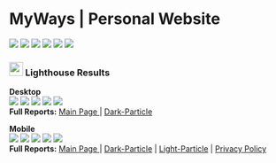 # MyWays | Personal Website 
<a href="https://github.com/sitdisch/sitdisch.github.io/actions?query=workflow%3ACodeQL" title="Explore it" target="_blank"><img src="https://img.shields.io/github/workflow/status/sitdisch/sitdisch.github.io/CodeQL?logo=github&label=CodeQL" /></a>
<a href="https://github.com/sitdisch/sitdisch.github.io/deployments/activity_log?environment=github-pages" title="Explore it" target="_blank"><img src="https://img.shields.io/github/deployments/sitdisch/sitdisch.github.io/github-pages?logo=github&label=State" /></a>
<img src="https://img.shields.io/github/checks-status/sitdisch/sitdisch.github.io/master?logo=github&label=Checks" />
<a title="Check it out" target="_blank" href="https://sitdisch.github.io"><img src="https://img.shields.io/website?url=https%3A%2F%2Fsitdisch.github.io&label=Website" /></a>
<a title="Check it out" target="_blank" href="https://observatory.mozilla.org/analyze/sitdisch.github.io?third-party=false"><img src="https://img.shields.io/mozilla-observatory/grade/sitdisch.github.io?logo=mozilla&label=Observatory" /></a>
<img src="https://img.shields.io/github/repo-size/sitdisch/sitdisch.github.io?label=RepoSize" />

### <img src="https://raw.githubusercontent.com/GoogleChrome/lighthouse/master/assets/lighthouse-logo.svg" width="25"/> Lighthouse Results

<b>Desktop</b><br>
<img src="https://raw.githubusercontent.com/sitdisch/cloud/master/lighthouse-results/sitdisch/desktop/lighthouse_performance.svg" />
<img src="https://raw.githubusercontent.com/sitdisch/cloud/master/lighthouse-results/sitdisch/desktop/lighthouse_accessibility.svg" />
<img src="https://raw.githubusercontent.com/sitdisch/cloud/master/lighthouse-results/sitdisch/desktop/lighthouse_best-practices.svg" />
<img src="https://raw.githubusercontent.com/sitdisch/cloud/master/lighthouse-results/sitdisch/desktop/lighthouse_seo.svg" />
<img src="https://raw.githubusercontent.com/sitdisch/cloud/master/lighthouse-results/sitdisch/desktop/lighthouse_pwa.svg" /><br>
<b>Full Reports:</b> <a href="https://htmlpreview.github.io/?https://raw.githubusercontent.com/sitdisch/cloud/master/lighthouse-results/sitdisch/desktop/sitdisch_github_io.html" title="Check it out" target="_blank">Main Page </a> | <a href="https://htmlpreview.github.io/?https://raw.githubusercontent.com/sitdisch/cloud/master/lighthouse-results/sitdisch/desktop/sitdisch_github_io_mythemeway_2020_11_01_dark_particle_html.html" title="Check it out" target="_blank">Dark-Particle</a>

<b>Mobile</b><br>
<img src="https://raw.githubusercontent.com/sitdisch/cloud/master/lighthouse-results/sitdisch/mobile/lighthouse_performance.svg" />
<img src="https://raw.githubusercontent.com/sitdisch/cloud/master/lighthouse-results/sitdisch/mobile/lighthouse_accessibility.svg" />
<img src="https://raw.githubusercontent.com/sitdisch/cloud/master/lighthouse-results/sitdisch/mobile/lighthouse_best-practices.svg" />
<img src="https://raw.githubusercontent.com/sitdisch/cloud/master/lighthouse-results/sitdisch/mobile/lighthouse_seo.svg" />
<img src="https://raw.githubusercontent.com/sitdisch/cloud/master/lighthouse-results/sitdisch/mobile/lighthouse_pwa.svg" /><br>
<b>Full Reports:</b> <a href="https://htmlpreview.github.io/?https://raw.githubusercontent.com/sitdisch/cloud/master/lighthouse-results/sitdisch/mobile/sitdisch_github_io.html" title="Check it out" target="_blank">Main Page </a> | <a href="https://htmlpreview.github.io/?https://raw.githubusercontent.com/sitdisch/cloud/master/lighthouse-results/sitdisch/mobile/sitdisch_github_io_mythemeway_2020_11_01_dark_particle_html.html" title="Check it out" target="_blank">Dark-Particle</a> | <a href="https://htmlpreview.github.io/?https://raw.githubusercontent.com/sitdisch/cloud/master/lighthouse-results/sitdisch/mobile/sitdisch_github_io_mythemeway_2020_11_01_light_particle_html.html" title="Check it out" target="_blank">Light-Particle</a> | <a href="https://htmlpreview.github.io/?https://raw.githubusercontent.com/sitdisch/cloud/master/lighthouse-results/sitdisch/mobile/sitdisch_github_io_privacy_policy_html.html" title="Check it out" target="_blank">Privacy Policy</a>
